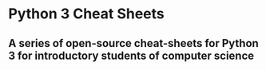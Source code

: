 # Python 3 Cheat Sheets

## A series of open-source cheat-sheets for Python 3 for introductory students of computer science
